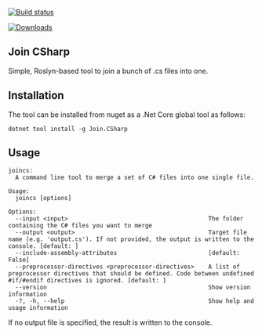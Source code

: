 [![Build status](https://ci.appveyor.com/api/projects/status/y085spxvx5bha69q?svg=true)](https://ci.appveyor.com/project/jhgbrt/joincs)

[![Downloads](https://img.shields.io/nuget/dt/Join.CSharp.svg)](https://www.nuget.org/packages/Join.CSharp)

## Join CSharp

Simple, Roslyn-based tool to join a bunch of .cs files into one.

## Installation

The tool can be installed from nuget as a .Net Core global tool as follows:

    dotnet tool install -g Join.CSharp

## Usage

    joincs:
      A command line tool to merge a set of C# files into one single file.

    Usage:
      joincs [options]

    Options:
      --input <input>                                        The folder containing the C# files you want to merge
      --output <output>                                      Target file name (e.g. 'output.cs'). If not provided, the output is written to the console. [default: ]
      --include-assembly-attributes                          [default: False]
      --preprocessor-directives <preprocessor-directives>    A list of preprocessor directives that should be defined. Code between undefined #if/#endif directives is ignored. [default: ]
      --version                                              Show version information
      -?, -h, --help                                         Show help and usage information

If no output file is specified, the result is written to the console.

